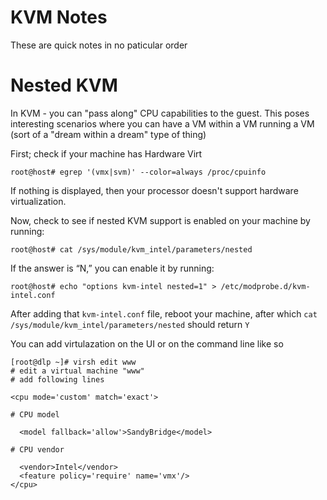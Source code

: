 # KVM Notes

These are quick notes in no paticular order

# Nested KVM

In KVM - you can "pass along" CPU capabilities to the guest. This poses interesting scenarios where you can have a VM within a VM running a VM (sort of a "dream within a dream" type of thing)

First; check if your machine has Hardware Virt

```
root@host# egrep '(vmx|svm)' --color=always /proc/cpuinfo
```

If nothing is displayed, then your processor doesn't support hardware virtualization.

Now, check to see if nested KVM support is enabled on your machine by running:

```
root@host# cat /sys/module/kvm_intel/parameters/nested
```

If the answer is “N,” you can enable it by running:

```
root@host# echo "options kvm-intel nested=1" > /etc/modprobe.d/kvm-intel.conf
```

After adding that `kvm-intel.conf` file, reboot your machine, after which `cat /sys/module/kvm_intel/parameters/nested` should return `Y`

You can add virtulazation on the UI or on the command line like so

```
[root@dlp ~]# virsh edit www
# edit a virtual machine "www"
# add following lines

<cpu mode='custom' match='exact'>

# CPU model

  <model fallback='allow'>SandyBridge</model>

# CPU vendor

  <vendor>Intel</vendor>
  <feature policy='require' name='vmx'/>
</cpu>
```
